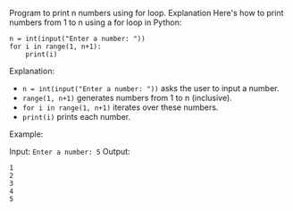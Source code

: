 Program to print n numbers using for loop.
Explanation
Here's how to print numbers from 1 to n using a for loop in Python:

```
n = int(input("Enter a number: "))
for i in range(1, n+1):
    print(i)
```

Explanation:

- `n = int(input("Enter a number: "))` asks the user to input a number.
- `range(1, n+1)` generates numbers from 1 to n (inclusive).
- `for i in range(1, n+1)` iterates over these numbers.
- `print(i)` prints each number.

Example:

Input: `Enter a number: 5`
Output:

```
1
2
3
4
5
```
